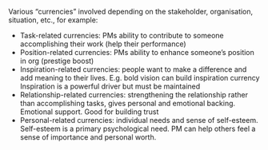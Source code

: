 Various “currencies” involved depending on the stakeholder, organisation, situation, etc., for example:
- Task-related currencies: PMs ability to contribute to someone accomplishing their work (help their performance) 
- Position-related currencies: PMs ability to enhance someone’s position in org (prestige boost)
- Inspiration-related currencies: people want to make a difference and add meaning to their lives. E.g. bold vision can build inspiration currency Inspiration is a powerful driver but must be maintained 
- Relationship-related currencies: strengthening the relationship rather than accomplishing tasks, gives personal and emotional backing. Emotional support. Good for building trust
- Personal-related currencies: individual needs and sense of self-esteem. Self-esteem is a primary psychological need. PM can help others feel a sense of importance and personal worth.